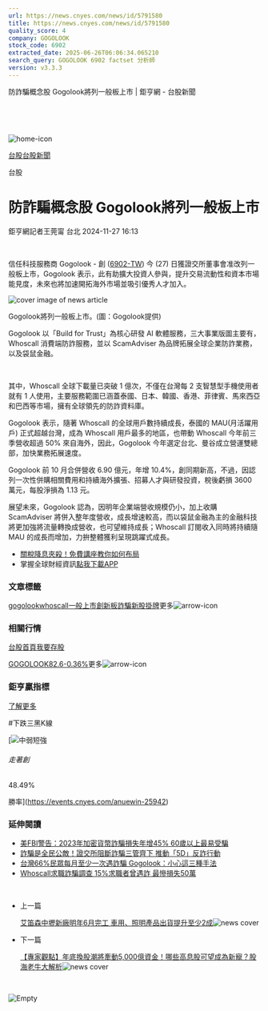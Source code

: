 ```yaml
---
url: https://news.cnyes.com/news/id/5791580
title: https://news.cnyes.com/news/id/5791580
quality_score: 4
company: GOGOLOOK
stock_code: 6902
extracted_date: 2025-06-26T06:06:34.065210
search_query: GOGOLOOK 6902 factset 分析師
version: v3.3.3
---
```


防詐騙概念股 Gogolook將列一般板上市 | 鉅亨網 - 台股新聞

‌

‌

![home-icon](/assets/icons/breadCrumb/symbol-icon-home.svg)

[台股](/news/cat/tw_stock)[台股新聞](/news/cat/tw_stock_news)

台股

# 防詐騙概念股 Gogolook將列一般板上市

鉅亨網記者王莞甯 台北 2024-11-27 16:13

‌

信任科技服務商 Gogolook - 創 ([6902-TW](https://www.cnyes.com/twstock/6902)) 今 (27) 日獲證交所董事會准改列一般板上市，Gogolook 表示，此有助擴大投資人參與，提升交易流動性和資本市場能見度，未來也將加速開拓海外市場並吸引優秀人才加入。

![cover image of news article](/_next/image?url=https%3A%2F%2Fcimg.cnyes.cool%2Fprod%2Fnews%2F5791580%2Fl%2F482d4a263d56443632cd5fd83ebec557.jpg&w=3840&q=75)

Gogolook將列一般板上市。(圖：Gogolook提供)

Gogolook 以「Build for Trust」為核心研發 AI 軟體服務，三大事業版圖主要有，Whoscall 消費端防詐服務，並以 ScamAdviser 為品牌拓展全球企業防詐業務，以及袋鼠金融。

‌

其中，Whoscall 全球下載量已突破 1 億次，不僅在台灣每 2 支智慧型手機使用者就有 1 人使用，主要服務範圍已涵蓋泰國、日本、韓國、香港、菲律賓、馬來西亞和巴西等市場，擁有全球領先的防詐資料庫。

Gogolook 表示，隨著 Whoscall 的全球用戶數持續成長，泰國的 MAU(月活躍用戶) 正式超越台灣，成為 Whoscall 用戶最多的地區，也帶動 Whoscall 今年前三季營收超過 50% 來自海外，因此，Gogolook 今年選定台北、曼谷成立營運雙總部，加快業務拓展速度。

Gogolook 前 10 月合併營收 6.90 億元，年增 10.4%，創同期新高，不過，因認列一次性併購相關費用和持續海外擴張、招募人才與研發投資，稅後虧損 3600 萬元，每股淨損為 1.13 元。

展望未來，Gogolook 認為，因明年企業端營收規模仍小，加上收購 ScamAdviser 將併入整年度營收，成長增速較高，而以袋鼠金融為主的金融科技將更加強將流量轉換成營收，也可望維持成長；Whoscall 訂閱收入同時將持續隨 MAU 的成長而增加，力拚整體獲利呈現跳躍式成長。

* [關稅降息夾殺！免費講座教你如何布局](https://www.rsc.com.tw/Cnyes_RSC/SeminarBooking2025InvestmentOutlook.aspx?utm_source=anue&utm_medium=usstocks_end)
* 掌握全球財經資訊[點我下載APP](http://www.cnyes.com/app/?utm_source=mweb&utm_medium=HamMenuBanner&utm_campaign=fixed&utm_content=entr)

### 文章標籤

[gogolook](https://news.cnyes.com/tag/gogolook "gogolook")[whoscall](https://news.cnyes.com/tag/whoscall "whoscall")[一般上市](https://news.cnyes.com/tag/一般上市 "一般上市")[創新板](https://news.cnyes.com/tag/創新板 "創新板")[詐騙](https://news.cnyes.com/tag/詐騙 "詐騙")[新股掛牌](https://news.cnyes.com/tag/新股掛牌 "新股掛牌")更多![arrow-icon](/assets/icons/arrows/arrow-down.svg)

### 相關行情

[台股首頁](https://www.cnyes.com/twstock)[我要存股](https://supr.link/8OHaU)

[GOGOLOOK82.6-0.36%](https://www.cnyes.com/twstock/6902)更多![arrow-icon](/assets/icons/arrows/arrow-down.svg)

### 鉅亨贏指標

[了解更多](https://events.cnyes.com/anuewin-25942)

#下跌三黑K線

[![中弱短強](/assets/icons/win-indicator/short-to-long.svg)

###### 走著創

48.49%

勝率](https://events.cnyes.com/anuewin-25942)

### 延伸閱讀

* [美FBI警告：2023年加密貨幣詐騙損失年增45% 60歲以上最易受騙](/news/id/5712680)
* [詐騙是全民公敵！證交所阻斷詐騙三管齊下 推動「5D」反詐行動](/news/id/5723051)
* [台灣66%民眾每月至少一次遇詐騙 Gogolook：小心這三種手法](/news/id/5749271)
* [​Whoscall求職詐騙調查 15%求職者曾遇詐 最慘損失50萬](/news/id/6034017)

‌

* 上一篇

  [艾笛森中壢新廠明年6月完工 車用、照明產品出貨提升至少2成](/news/id/5791787)![news cover](https://cimg.cnyes.cool/prod/news/5791787/m/e67b6771d37142080269daf27ed2edd2.jpg)
* 下一篇

  [【專家觀點】年底換股潮將牽動5,000億資金！哪些高息股可望成為新寵？股海老牛大解析](/news/id/5791426)![news cover](https://cimg.cnyes.cool/prod/news/5791426/m/94e8d32ca58192851c4e25e981dbd815.jpg)

‌

![Empty](/assets/icons/skeleton/empty-image.svg)

‌